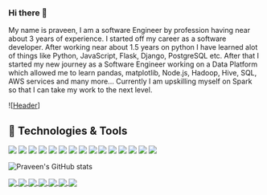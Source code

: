 ### Hi there 👋
My name is praveen, I am a software Engineer by profession having near about 3 years of experience. 
I started off my career as a software developer. After working near about 1.5 years on python I have learned alot of things like Python, JavaScript, Flask, Django, PostgreSQL etc. After that I started my new journey as a Software Engineer working on a Data Platform which allowed me to learn pandas, matplotlib, Node.js, Hadoop, Hive, SQL, AWS services and many more...
Currently I am upskilling myself on Spark so that I can take my work to the next level. 

![[Header](https://youtu.be/oCITP8OcqjE "cover")]



## 🔧 Technologies & Tools
![](https://img.shields.io/badge/OS-Linux-informational?style=flat&logo=<LOGO_NAME>&logoColor=white&color=2bbc8a)
![](https://img.shields.io/badge/code-Python-informational?style=flat&logo=<LOGO_NAME>&logoColor=white&color=2bbc8a)
![](https://img.shields.io/badge/code-Javascript-informational?style=flat&logo=<LOGO_NAME>&logoColor=white&color=2bbc8a)
![](https://img.shields.io/badge/code-C-informational?style=flat&logo=<LOGO_NAME>&logoColor=white&color=2bbc8a)
![](https://img.shields.io/badge/code-C++-informational?style=flat&logo=<LOGO_NAME>&logoColor=white&color=2bbc8a)
![](https://img.shields.io/badge/Tool-Docker-informational?style=flat&logo=<LOGO_NAME>&logoColor=white&color=2bbc8a)
![](https://img.shields.io/badge/Tool-Git-informational?style=flat&logo=<LOGO_NAME>&logoColor=white&color=2bbc8a)
![](https://img.shields.io/badge/Tool-GitHub-informational?style=flat&logo=<LOGO_NAME>&logoColor=white&color=2bbc8a)
![](https://img.shields.io/badge/Tool-Jenkins-informational?style=flat&logo=<LOGO_NAME>&logoColor=white&color=2bbc8a)
![](https://img.shields.io/badge/Tool-BitBucket-informational?style=flat&logo=<LOGO_NAME>&logoColor=white&color=2bbc8a)
![](https://img.shields.io/badge/Cloud-AWS-informational?style=flat&logo=<LOGO_NAME>&logoColor=white&color=2bbc8a)
![](https://img.shields.io/badge/Framework-Django-informational?style=flat&logo=<LOGO_NAME>&logoColor=white&color=2bbc8a)
![](https://img.shields.io/badge/Framework-Flask-informational?style=flat&logo=<LOGO_NAME>&logoColor=white&color=2bbc8a)
![](https://img.shields.io/badge/Framework-Express.js-informational?style=flat&logo=<LOGO_NAME>&logoColor=white&color=2bbc8a)
![](https://img.shields.io/badge/Framework-Angular-informational?style=flat&logo=<LOGO_NAME>&logoColor=white&color=2bbc8a)


![Praveen's GitHub stats](https://github-readme-stats.vercel.app/api?username=krpraveen0&count_private=true&show_icons=true&theme=radical)

<a href="https://github.com/krpraveen0/krpraveen0">
  <img align="center" src="https://github-readme-stats.vercel.app/api/top-langs/?username=krpraveen0&hide=java,html,tex&title_color=ffffff&text_color=c9cacc&icon_color=2bbc8a&bg_color=1d1f21&langs_count=3" />
</a>


<a href="https://github.com/krpraveen0/krpraveen0">
  <img align="center" src="https://github-readme-stats.vercel.app/api/pin/?username=krpraveen0&repo=Taskmate&title_color=ffffff&text_color=c9cacc&icon_color=2bbc8a&bg_color=1d1f21" />
</a>


<a href="https://github.com/krpraveen0/krpraveen0">
  <img align="center" src="https://github-readme-stats.vercel.app/api/pin/?username=krpraveen0&repo=admissionget
&title_color=ffffff&text_color=c9cacc&icon_color=2bbc8a&bg_color=1d1f21" />
</a>

<a href="https://github.com/krpraveen0/krpraveen0">
  <img align="center" src="https://github-readme-stats.vercel.app/api/pin/?username=krpraveen0&repo=shannentech
&title_color=ffffff&text_color=c9cacc&icon_color=2bbc8a&bg_color=1d1f21" />
</a>

<a href="https://github.com/krpraveen0/krpraveen0">
  <img align="center" src="https://github-readme-stats.vercel.app/api/pin/?username=krpraveen0&repo=
Text-Editor-usign-python
&title_color=ffffff&text_color=c9cacc&icon_color=2bbc8a&bg_color=1d1f21" />
</a>

<a href="https://github.com/krpraveen0/krpraveen0">
  <img align="center" src="https://github-readme-stats.vercel.app/api/pin/?username=krpraveen0&repo=
Speech-Recognition-using-python
&title_color=ffffff&text_color=c9cacc&icon_color=2bbc8a&bg_color=1d1f21" />
</a>

<a href="https://github.com/krpraveen0/krpraveen0">
  <img align="center" src="https://github-readme-stats.vercel.app/api/pin/?username=krpraveen0&repo=
Home-Automation-System
&title_color=ffffff&text_color=c9cacc&icon_color=2bbc8a&bg_color=1d1f21" />
</a>

<!-- links to social media icons -->

<!-- icons with padding -->

[2.1]: http://i.imgur.com/0o48UoR.png (github icon with padding)

<!-- icons without padding -->

[2.2]: http://i.imgur.com/9I6NRUm.png (github icon without padding)
[3.2]: https://raw.githubusercontent.com/krpraveen0/krpraveen0/master/linked-in.png (LinkedIn icon without padding)


<!-- links to your social media accounts -->


[2]: https://github.com/krpraveen0
[3]: https://www.linkedin.com/in/iampraveenkr